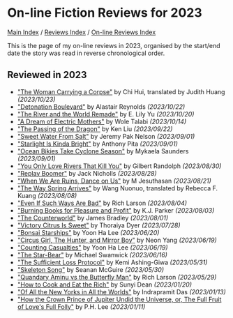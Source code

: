 # On-line Fiction Reviews for 2023

[Main Index](../../../README.md) / [Reviews Index](../../README.md) / [On-line Reviews Index](../README.md)

This is the page of my on-line reviews in 2023, organised by the start/end date the story was read in reverse chronological order.

## Reviewed in 2023
- ["The Woman Carrying a Corpse"](20231023-WomanCarryingCorpse.md) by Chi Hui, translated by Judith Huang *(2023/10/23)*
- ["Detonation Boulevard"](20231022-DetonationBoulevard.md) by Alastair Reynolds *(2023/10/22)*
- ["The River and the World Remade"](20231020-RiverWorldRemade.md) by E. Lily Yu *(2023/10/20)*
- ["A Dream of Electric Mothers"](20231014-DreamElectricMothers.md) by Wole Talabi *(2023/10/14)*
- ["The Passing of the Dragon"](20230922-PassingDragon.md) by Ken Liu *(2023/09/22)*
- ["Sweet Water From Salt"](20230901-SweetWaterFromSalt.md) by Jeremy Pak Nelson *(2023/09/01)*
- ["Starlight Is Kinda Bright"](20230901-StarlightKindaBright.md) by Anthony Pita *(2023/09/01)*
- ["Ocean Bikies Take Cyclone Season"](20230901-OceanBikiesTakeCycloneSeason.md) by Mykaela Saunders *(2023/09/01)*
- ["You Only Love Rivers That Kill You"](20230830-LoveRiversThatKillYou.md) by Gilbert Randolph *(2023/08/30)*
- ["Replay Boomer"](20230828-ReplayBoomer.md) by Jack Nicholls *(2023/08/28)*
- ["When We Are Ruins, Dance on Us"](20230821-WhenWeAreRuins.md) by M Jesuthasan *(2023/08/21)*
- ["The Way Spring Arrives"](20230808-WaySpringArrives.md) by Wang Nuonuo, translated by Rebecca F. Kuang *(2023/08/08)*
- ["Even If Such Ways Are Bad"](20230804-EvenSuchWaysBad.md) by Rich Larson *(2023/08/04)*
- ["Burning Books for Pleasure and Profit"](20230803-BurningBooksPleasureProfit.md) by K.J. Parker *(2023/08/03)*
- ["The Counterworld"](20230801-Counterworld.md) by James Bradley *(2023/08/01)*
- ["Victory Citrus Is Sweet"](20230728-VictoryCitrusIsSweet.md) by Thoraiya Dyer *(2023/07/28)*
- ["Bonsai Starships"](20230620-BonsaiStarships.md) by Yoon Ha Lee *(2023/06/20)*
- ["Circus Girl, The Hunter, and Mirror Boy"](20230619-CircusGirlHunterMirrorBoy.md) by Neon Yang *(2023/06/19)*
- ["Counting Casualties"](20230619-CountingCasualties.md) by Yoon Ha Lee *(2023/06/19)*
- ["The Star-Bear"](20230616-StarBear.md) by Michael Swanwick *(2023/06/16)*
- ["The Sufficient Loss Protocol"](20230531-SufficientLossProtocol.md) by Kemi Ashing-Giwa *(2023/05/31)*
- ["Skeleton Song"](20230530-SkeletonSong.md) by Seanan McGuire *(2023/05/30)*
- ["Quandary Aminu vs the Butterfly Man"](20230529-QuandryAminuTheButterflyMan.md) by Rich Larson *(2023/05/29)*
- ["How to Cook and Eat the Rich"](20230120-HowToCookAndEatTheRich.md) by Sunyi Dean *(2023/01/20)*
- ["Of All the New Yorks in All the Worlds"](20230113-OfAllTheNewYorksInAllTheWorlds.md) by Indrapramit Das *(2023/01/13)*
- ["How the Crown Prince of Jupiter Undid the Universe, or, The Full Fruit of Love's Full Folly"](20230111-HowTheCrownPrinceOfJupiter.md) by P.H. Lee *(2023/01/11)*
